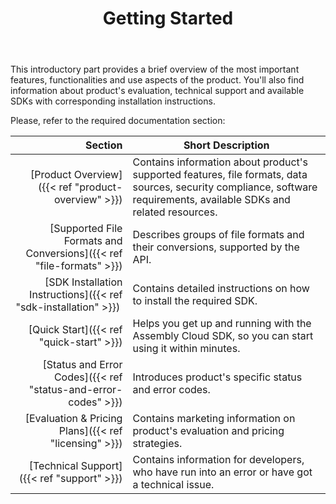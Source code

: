 ﻿---
id: "getting-started"
url: "assembly/getting-started"
title: "Getting Started"
weight: 1
productName: "GroupDocs.Assembly Cloud"
description: "Getting Started"
keywords: ""
hideChildren: true
---

This introductory part provides a brief overview of the most important features, functionalities and use aspects of the product. You'll also find information about product's evaluation, technical support and available SDKs with corresponding installation instructions.

Please, refer to the required documentation section:

| Section  | Short Description  |
| --: | --- |
| [Product Overview]({{< ref "product-overview" >}}) | Contains information about product's supported features, file formats, data sources, security compliance, software requirements, available SDKs and related resources. |
| [Supported File Formats and Conversions]({{< ref "file-formats" >}}) | Describes groups of file formats and their conversions, supported by the API. |
| [SDK Installation Instructions]({{< ref "sdk-installation" >}}) | Contains detailed instructions on how to install the required SDK. |
| [Quick Start]({{< ref "quick-start" >}}) | Helps you get up and running with the Assembly Cloud SDK, so you can start using it within minutes. |
| [Status and Error Codes]({{< ref "status-and-error-codes" >}}) | Introduces product's specific status and error codes. |
| [Evaluation & Pricing Plans]({{< ref "licensing" >}}) | Contains marketing information on product's evaluation and pricing strategies. |
| [Technical Support]({{< ref "support" >}}) | Contains information for developers, who have run into an error or have got a technical issue. |
